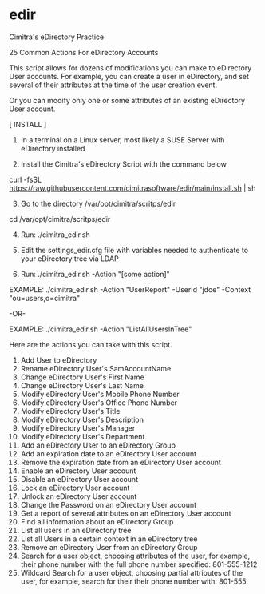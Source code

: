 # edir
Cimitra's eDirectory Practice

25 Common Actions For eDirectory Accounts

This script allows for dozens of modifications you can make to eDirectory User accounts. For example, you can create a user in eDirectory, and set several of their attributes at the time of the user creation event.

Or you can modify only one or some attributes of an existing eDirectory User account.

[ INSTALL ]

1. In a terminal on a Linux server, most likely a SUSE Server with eDirectory installed

2. Install the Cimitra's eDirectory Script with the command below

curl -fsSL https://raw.githubusercontent.com/cimitrasoftware/edir/main/install.sh | sh

3. Go to the directory /var/opt/cimitra/scritps/edir

cd /var/opt/cimitra/scritps/edir

4. Run: ./cimitra_edir.sh

5. Edit the settings_edir.cfg file with variables needed to authenticate to your eDirectory tree via LDAP

6. Run: ./cimitra_edir.sh -Action "[some action]"
  
EXAMPLE: ./cimitra_edir.sh -Action "UserReport" -UserId "jdoe" -Context "ou=users,o=cimitra"
  
-OR- 
 
EXAMPLE: ./cimitra_edir.sh -Action "ListAllUsersInTree"

Here are the actions you can take with this script.

1. Add User to eDirectory
2. Rename eDirectory User's SamAccountName
3. Change eDirectory User's First Name
4. Change eDirectory User's Last Name
5. Modify eDirectory User's Mobile Phone Number
6. Modify eDirectory User's Office Phone Number
7. Modify eDirectory User's Title
8. Modify eDirectory User's Description
9. Modify eDirectory User's Manager
10. Modify eDirectory User's Department
11. Add an eDirectory User to an eDirectory Group
12. Add an expiration date to an eDirectory User account
13. Remove the expiration date from an eDirectory User account
14. Enable an eDirectory User account
15. Disable an eDirectory User account
16. Lock an eDirectory User account
17. Unlock an eDirectory User account
18. Change the Password on an eDirectory User account
19. Get a report of several attributes on an eDirectory User account
20. Find all information about an eDirectory Group
21. List all users in an eDirectory tree
22. List all Users in a certain context in an eDirectory tree
23. Remove an eDirectory User from an eDirectory Group
24. Search for a user object, choosing attributes of the user, for example, their phone number with the full phone number specified: 801-555-1212
25. Wildcard Search for a user object, choosing partial attributes of the user, for example, search for their their phone number with: 801-555
 
